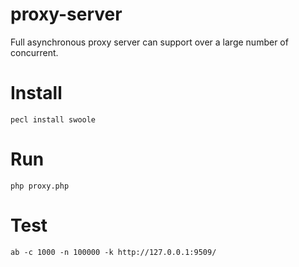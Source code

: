 # proxy-server
Full asynchronous proxy server can support over a large number of concurrent.

Install
=====
```shell
pecl install swoole
```

Run
====
```shell
php proxy.php
```

Test
===
```shell
ab -c 1000 -n 100000 -k http://127.0.0.1:9509/
```
